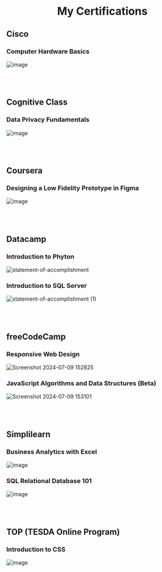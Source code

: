 **<h1 align="center">My Certifications</h1>**


## Cisco
### Computer Hardware Basics

![image](https://github.com/Milave-kun/myCertifications/assets/125982535/e47218ca-f868-495a-b190-5336502194ab)

<br><br>

## Cognitive Class
### Data Privacy Fundamentals

![image](https://github.com/Milave-kun/myCertifications/assets/125982535/42b31bbd-cfaa-4b79-aafb-4af1ab24ee9b)

<br><br>

## Coursera
### Designing a Low Fidelity Prototype in Figma

![image](https://github.com/Milave-kun/myCertifications/assets/125982535/4f2b12fa-6d22-41b4-a443-bb6c401e15c8)

<br><br>

## Datacamp
### Introduction to Phyton

![statement-of-accomplishment](https://github.com/Milave-kun/myCertifications/assets/125982535/6fa39393-59f2-46fb-bdaa-70b8b3899858)

### Introduction to SQL Server

![statement-of-accomplishment (1)](https://github.com/Milave-kun/myCertifications/assets/125982535/8ed8cf39-500f-41d5-898a-d35e305e6470)

<br><br>

## freeCodeCamp
### Responsive Web Design

![Screenshot 2024-07-09 152825](https://github.com/Milave-kun/myCertifications/assets/125982535/1889a643-ddf6-46c5-97e0-b657a5bc6645)

### JavaScript Algorithms and Data Structures (Beta)

![Screenshot 2024-07-09 153101](https://github.com/Milave-kun/myCertifications/assets/125982535/51a60512-1ef0-418e-8522-d73e6c6678ea)

<br><br>

## Simplilearn
### Business Analytics with Excel

![image](https://github.com/Milave-kun/myCertifications/assets/125982535/11f4b265-7ac4-4551-b191-df27d1cc492d)

### SQL Relational Database 101 

![image](https://github.com/Milave-kun/myCertifications/assets/125982535/38b6bb31-870f-4474-ad64-dd02bbfe981b)

<br><br>

## TOP (TESDA Online Program)
### Introduction to CSS

![image](https://github.com/Milave-kun/myCertifications/assets/125982535/2faf6b6b-57bc-4760-859c-5996cf12ecd8)

